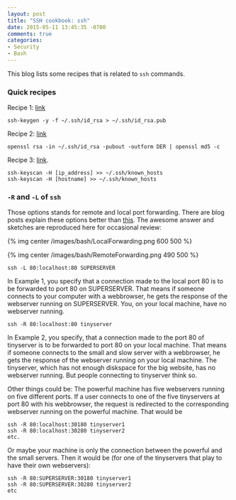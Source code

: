 ```yaml
---
layout: post
title: "SSH cookbook: ssh"
date: 2015-05-11 13:45:35 -0700
comments: true
categories: 
- Security
- Bash
---
```


This blog lists some recipes that is related to `ssh` commands.

<!--more-->

### Quick recipes

Recipe 1: [link](https://askubuntu.com/questions/53553/how-do-i-retrieve-the-public-key-from-a-ssh-private-key)

``` plain Recipe 1: Generate public key from private key
ssh-keygen -y -f ~/.ssh/id_rsa > ~/.ssh/id_rsa.pub
```

Recipe 2: [link](https://docs.aws.amazon.com/AWSEC2/latest/UserGuide/ec2-key-pairs.html#verify-key-pair-fingerprints)

``` plain Recipe 2: Show fingerprint of the private key in MD5 format (used by Github, AWS)
openssl rsa -in ~/.ssh/id_rsa -pubout -outform DER | openssl md5 -c
```

Recipe 3: [link](https://serverfault.com/questions/132970/can-i-automatically-add-a-new-host-to-known-hosts).

``` plain Recipe 3: Add new hosts to known_hosts file
ssh-keyscan -H [ip_address] >> ~/.ssh/known_hosts
ssh-keyscan -H [hostname] >> ~/.ssh/known_hosts
```

### `-R` and `-L` of `ssh`

Those options stands for remote and local port forwarding.
There are blog posts explain these options better than [this](https://unix.stackexchange.com/questions/115897/whats-ssh-port-forwarding-and-whats-the-difference-between-ssh-local-and-remot#).
The awesome answer and sketches are reproduced here for occasional review:

{% img center /images/bash/LocalForwarding.png 600 500 %}

{% img center /images/bash/RemoteForwarding.png 490 500 %}

``` plain Example 1
ssh -L 80:localhost:80 SUPERSERVER
```

In Example 1, you specify that a connection made to the local port 80 is to be forwarded to port 80 on SUPERSERVER. 
That means if someone connects to your computer with a webbrowser, he gets the response of the webserver running on SUPERSERVER. 
You, on your local machine, have no webserver running.

``` plain Example 2
ssh -R 80:localhost:80 tinyserver
```

In Example 2, you specify, that a connection made to the port 80 of tinyserver is to be forwarded to port 80 on your local machine. 
That means if someone connects to the small and slow server with a webbrowser, he gets the response of the webserver running on your local machine. 
The tinyserver, which has not enough diskspace for the big website, has no webserver running. 
But people connecting to tinyserver think so.

Other things could be: The powerful machine has five webservers running on five different ports. 
If a user connects to one of the five tinyservers at port 80 with his webbrowser, the request is redirected to the corresponding webserver running on the powerful machine. 
That would be

``` plain Example 3 (before)
ssh -R 80:localhost:30180 tinyserver1
ssh -R 80:localhost:30280 tinyserver2
etc.
```

Or maybe your machine is only the connection between the powerful and the small servers. 
Then it would be (for one of the tinyservers that play to have their own webservers):

``` plain Example 3 (after)
ssh -R 80:SUPERSERVER:30180 tinyserver1
ssh -R 80:SUPERSERVER:30280 tinyserver2
etc
```
